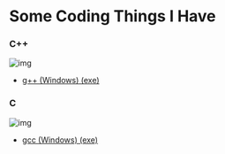 # Some Coding Things I Have
### C++
![img](https://i.imgur.com/AmKMcDg.png)
<br/>
- [g++ (Windows) (exe)](https://github.com/DevHollo/coding-things/blob/main/C%2B%2B/win/g%2B%2B.exe)
### C
![img](https://i.imgur.com/qJVFexL.png)
<br/>
- [gcc (Windows) (exe)](https://github.com/DevHollo/coding-things/blob/main/C/win/gcc.exe)
